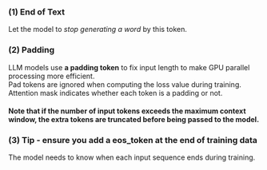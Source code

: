 ### (1) End of Text
Let the model to *stop generating a word* by this token.  

### (2) Padding
LLM models use **a padding token** to fix input length to make GPU parallel processing more efficient.  
Pad tokens are ignored when computing the loss value during training. Attention mask indicates whether each token is a padding or not.  
#### Note that if the number of input tokens exceeds the maximum context window, the extra tokens are truncated before being passed to the model.  

### (3) Tip - ensure you add a eos_token at the end of training data
The model needs to know when each input sequence ends during training.  
